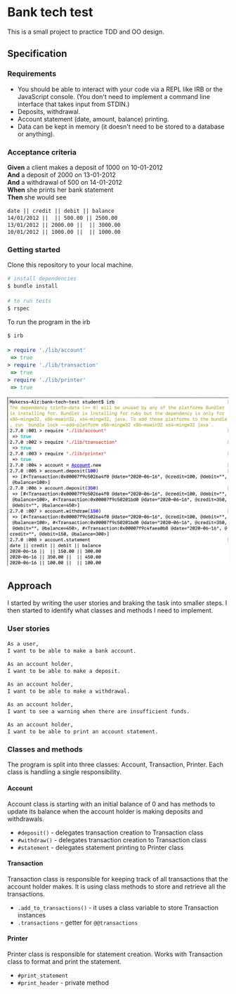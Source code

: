 # Bank tech test

This is a small project to practice TDD and OO design.

## Specification

### Requirements

* You should be able to interact with your code via a REPL like IRB or the JavaScript console.  (You don't need to implement a command line interface that takes input from STDIN.)
* Deposits, withdrawal.
* Account statement (date, amount, balance) printing.
* Data can be kept in memory (it doesn't need to be stored to a database or anything).

### Acceptance criteria

**Given** a client makes a deposit of 1000 on 10-01-2012  
**And** a deposit of 2000 on 13-01-2012  
**And** a withdrawal of 500 on 14-01-2012  
**When** she prints her bank statement  
**Then** she would see

```
date || credit || debit || balance
14/01/2012 ||  || 500.00 || 2500.00
13/01/2012 || 2000.00 ||  || 3000.00
10/01/2012 || 1000.00 ||  || 1000.00
```

### Getting started

Clone this repository to your local machine.

```rb
# install dependencies
$ bundle install

# to run tests
$ rspec
```

To run the program in the irb

```rb
$ irb

> require './lib/account'
 => true
> require './lib/transaction'
 => true
> require './lib/printer'
 => true
```
![irb output Screenshot](Screenshot.png)


## Approach

I started by writing the user stories and braking the task into smaller steps. I then started to identify what classes and methods I need to implement.

### User stories

```
As a user,
I want to be able to make a bank account.
```

```
As an account holder,
I want to be able to make a deposit.
```

```
As an account holder,
I want to be able to make a withdrawal.
```

```
As an account holder,
I want to see a warning when there are insufficient funds.
```

```
As an account holder,
I want to be able to print an account statement.
```

### Classes and methods

The program is split into three classes: Account, Transaction, Printer. Each class is handling a single responsibility.

#### Account

Account class is starting with an initial balance of 0 and has methods to update its balance when the account holder is making deposits and withdrawals.

* `#deposit()` - delegates transaction creation to Transaction class
* `#withdraw()` - delegates transaction creation to Transaction class
* `#statement` - delegates statement printing to Printer class

#### Transaction

Transaction class is responsible for keeping track of all transactions that the account holder makes. It is using class methods to store and retrieve all the transactions.

* `.add_to_transactions()` - it uses a class variable to store Transaction instances
* `.transactions` - getter for `@@transactions`

#### Printer

Printer class is responsible for statement creation. Works with Transaction class to format and print the statement.

* `#print_statement`
* `#print_header` - private method
